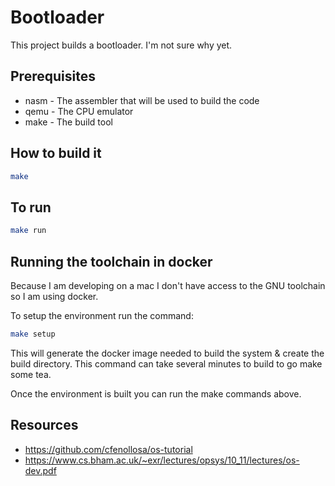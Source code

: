 # Bootloader

This project builds a bootloader. I'm not sure why yet.

## Prerequisites

* nasm - The assembler that will be used to build the code
* qemu - The CPU emulator
* make - The build tool

## How to build it

```bash
make
```

## To run

```bash
make run
```

## Running the toolchain in docker

Because I am developing on a mac I don't have access to the GNU toolchain so I am using docker.

To setup the environment run the command:

```bash
make setup
```

This will generate the docker image needed to build the system & create the build directory. This command can take several minutes to build to go make some tea.

Once the environment is built you can run the make commands above.

## Resources

- https://github.com/cfenollosa/os-tutorial
- https://www.cs.bham.ac.uk/~exr/lectures/opsys/10_11/lectures/os-dev.pdf
